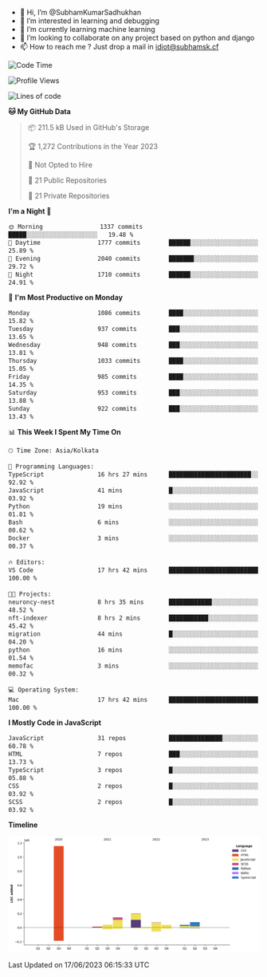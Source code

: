 - 👋 Hi, I’m @SubhamKumarSadhukhan
- 👀 I’m interested in learning and debugging
- 🌱 I’m currently learning machine learning
- 💞️ I’m looking to collaborate on any project based on python and django
- 📫 How to reach me ?
      Just drop a mail in idiot@subhamsk.cf

<!---
SubhamKumarSadhukhan/SubhamKumarSadhukhan is a ✨ special ✨ repository because its `README.md` (this file) appears on your GitHub profile.
You can click the Preview link to take a look at your changes.
--->


<!--START_SECTION:waka-->
![Code Time](http://img.shields.io/badge/Code%20Time-1%2C235%20hrs%2024%20mins-blue)

![Profile Views](http://img.shields.io/badge/Profile%20Views-4-blue)

![Lines of code](https://img.shields.io/badge/From%20Hello%20World%20I%27ve%20Written-1.8%20million%20lines%20of%20code-blue)

**🐱 My GitHub Data** 

> 📦 211.5 kB Used in GitHub's Storage 
 > 
> 🏆 1,272 Contributions in the Year 2023
 > 
> 🚫 Not Opted to Hire
 > 
> 📜 21 Public Repositories 
 > 
> 🔑 21 Private Repositories 
 > 
**I'm a Night 🦉** 

```text
🌞 Morning                1337 commits        █████░░░░░░░░░░░░░░░░░░░░   19.48 % 
🌆 Daytime                1777 commits        ██████░░░░░░░░░░░░░░░░░░░   25.89 % 
🌃 Evening                2040 commits        ███████░░░░░░░░░░░░░░░░░░   29.72 % 
🌙 Night                  1710 commits        ██████░░░░░░░░░░░░░░░░░░░   24.91 % 
```
📅 **I'm Most Productive on Monday** 

```text
Monday                   1086 commits        ████░░░░░░░░░░░░░░░░░░░░░   15.82 % 
Tuesday                  937 commits         ███░░░░░░░░░░░░░░░░░░░░░░   13.65 % 
Wednesday                948 commits         ███░░░░░░░░░░░░░░░░░░░░░░   13.81 % 
Thursday                 1033 commits        ████░░░░░░░░░░░░░░░░░░░░░   15.05 % 
Friday                   985 commits         ████░░░░░░░░░░░░░░░░░░░░░   14.35 % 
Saturday                 953 commits         ███░░░░░░░░░░░░░░░░░░░░░░   13.88 % 
Sunday                   922 commits         ███░░░░░░░░░░░░░░░░░░░░░░   13.43 % 
```


📊 **This Week I Spent My Time On** 

```text
🕑︎ Time Zone: Asia/Kolkata

💬 Programming Languages: 
TypeScript               16 hrs 27 mins      ███████████████████████░░   92.92 % 
JavaScript               41 mins             █░░░░░░░░░░░░░░░░░░░░░░░░   03.92 % 
Python                   19 mins             ░░░░░░░░░░░░░░░░░░░░░░░░░   01.81 % 
Bash                     6 mins              ░░░░░░░░░░░░░░░░░░░░░░░░░   00.62 % 
Docker                   3 mins              ░░░░░░░░░░░░░░░░░░░░░░░░░   00.37 % 

🔥 Editors: 
VS Code                  17 hrs 42 mins      █████████████████████████   100.00 % 

🐱‍💻 Projects: 
neuroncy-nest            8 hrs 35 mins       ████████████░░░░░░░░░░░░░   48.52 % 
nft-indexer              8 hrs 2 mins        ███████████░░░░░░░░░░░░░░   45.42 % 
migration                44 mins             █░░░░░░░░░░░░░░░░░░░░░░░░   04.20 % 
python                   16 mins             ░░░░░░░░░░░░░░░░░░░░░░░░░   01.54 % 
memofac                  3 mins              ░░░░░░░░░░░░░░░░░░░░░░░░░   00.32 % 

💻 Operating System: 
Mac                      17 hrs 42 mins      █████████████████████████   100.00 % 
```

**I Mostly Code in JavaScript** 

```text
JavaScript               31 repos            ███████████████░░░░░░░░░░   60.78 % 
HTML                     7 repos             ███░░░░░░░░░░░░░░░░░░░░░░   13.73 % 
TypeScript               3 repos             █░░░░░░░░░░░░░░░░░░░░░░░░   05.88 % 
CSS                      2 repos             █░░░░░░░░░░░░░░░░░░░░░░░░   03.92 % 
SCSS                     2 repos             █░░░░░░░░░░░░░░░░░░░░░░░░   03.92 % 
```



**Timeline**

![Lines of Code chart](https://raw.githubusercontent.com/SubhamKumarSadhukhan/SubhamKumarSadhukhan/main/assets/bar_graph.png)


 Last Updated on 17/06/2023 06:15:33 UTC
<!--END_SECTION:waka-->
